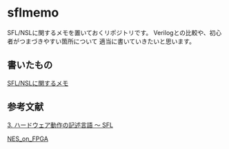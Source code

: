 # sflmemo
SFL/NSLに関するメモを置いておくリポジトリです。
Verilogとの比較や、初心者がつまづきやすい箇所について
適当に書いていきたいと思います。

## 書いたもの
[SFL/NSLに関するメモ](memo.md)

## 参考文献
[3. ハードウェア動作の記述言語 ～ SFL](http://www-lab09.kuee.kyoto-u.ac.jp/parthenon/NTT/hajimete/3shou.htm)

[NES_on_FPGA](https://github.com/pgate1/NES_on_FPGA)

